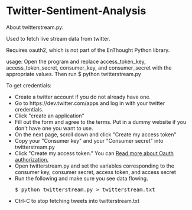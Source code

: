 Twitter-Sentiment-Analysis
==========================





About twitterstream.py: 

Used to fetch live stream data from twitter.

Requires oauth2, which is not part of the EnThought Python library.

usage:
Open the program and replace access_token_key, access_token_secret, consumer_key, and consumer_secret with the appropriate values. Then run
$ python twitterstream.py


To get credentials:

<ul>
<li>Create a twitter account if you do not already have one.</li>
<li>Go to https://dev.twitter.com/apps and log in with your twitter credentials.</li>
<li>Click "create an application"</li>
<li>Fill out the form and agree to the terms.  Put in a dummy website if you don't have one you want to use.</li>
<li>On the next page, scroll down and click "Create my access token"</li>
<li>Copy your "Consumer key" and your "Consumer secret" into twitterstream.py</li>
<li>Click "Create my access token."  You can <a href="https://dev.twitter.com/docs/auth">Read more about Oauth authorization.</a></li>
<li>Open twitterstream.py and set the variables corresponding to the consumer key, consumer secret, access token, and access secret</li>
<li>Run the following and make sure you see data flowing.</li>
<pre>
$ python twitterstream.py > twitterstream.txt
</pre>
<li>
Ctrl-C to stop fetching tweets into twitterstream.txt
</li>
</li>

</ul>

